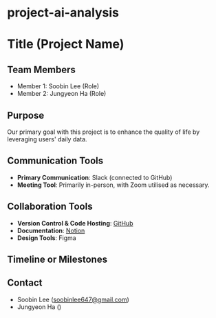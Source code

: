# project-ai-analysis


# Title (Project Name)


## Team Members
- Member 1: Soobin Lee (Role)
- Member 2: Jungyeon Ha (Role)

## Purpose
Our primary goal with this project is to enhance the quality of life by leveraging users' daily data.

## Communication Tools
- **Primary Communication**: Slack (connected to GitHub)
- **Meeting Tool**: Primarily in-person, with Zoom utilised as necessary.

## Collaboration Tools
- **Version Control & Code Hosting**: [GitHub](https://github.com/lsb06111/project-ai-analysis)
- **Documentation**: [Notion](https://www.notion.so/024c04b1e8044f408e26cd1f2e5cf524?v=e1967f1156274450a4dae989955822fe&pvs=4)
- **Design Tools**: Figma


## Timeline or Milestones


## Contact
- Soobin Lee (soobinlee647@gmail.com)
- Jungyeon Ha ()
